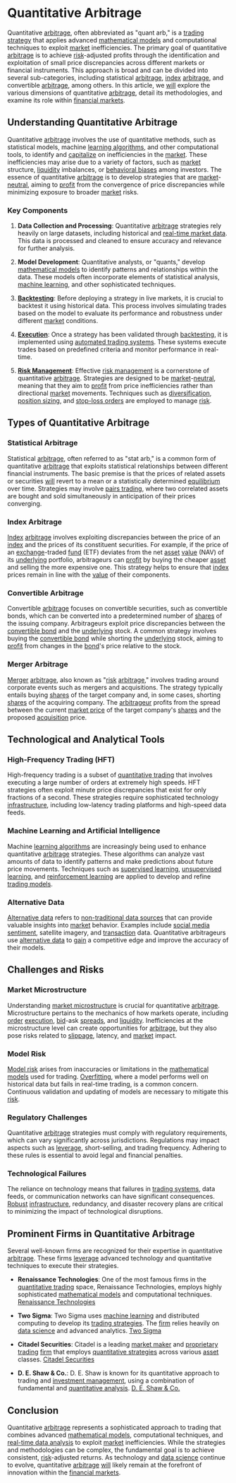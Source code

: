 # Quantitative Arbitrage

Quantitative [arbitrage](../a/arbitrage.md), often abbreviated as "quant arb," is a [trading strategy](../t/trading_strategy.md) that applies advanced [mathematical models](../m/mathematical_models_in_trading.md) and computational techniques to exploit [market](../m/market.md) inefficiencies. The primary goal of quantitative [arbitrage](../a/arbitrage.md) is to achieve [risk](../r/risk.md)-adjusted profits through the identification and exploitation of small price discrepancies across different markets or financial instruments. This approach is broad and can be divided into several sub-categories, including statistical [arbitrage](../a/arbitrage.md), [index](../i/index_instrument.md) [arbitrage](../a/arbitrage.md), and convertible [arbitrage](../a/arbitrage.md), among others. In this article, we [will](../w/will.md) explore the various dimensions of quantitative [arbitrage](../a/arbitrage.md), detail its methodologies, and examine its role within [financial markets](../f/financial_market.md).

## Understanding Quantitative Arbitrage

Quantitative [arbitrage](../a/arbitrage.md) involves the use of quantitative methods, such as statistical models, machine [learning algorithms](../l/learning_algorithms_in_trading.md), and other computational tools, to identify and [capitalize](../c/capitalize.md) on inefficiencies in the [market](../m/market.md). These inefficiencies may arise due to a variety of factors, such as [market](../m/market.md) structure, [liquidity](../l/liquidity.md) imbalances, or [behavioral biases](../b/behavioral_biases_in_trading.md) among investors. The essence of quantitative [arbitrage](../a/arbitrage.md) is to develop strategies that are [market](../m/market.md)-[neutral](../n/neutral.md), aiming to [profit](../p/profit.md) from the convergence of price discrepancies while minimizing exposure to broader [market](../m/market.md) risks.

### Key Components

1. **Data Collection and Processing**: Quantitative [arbitrage](../a/arbitrage.md) strategies rely heavily on large datasets, including historical and [real-time market data](../r/real-time_market_data.md). This data is processed and cleaned to ensure accuracy and relevance for further analysis.

2. **Model Development**: Quantitative analysts, or "quants," develop [mathematical models](../m/mathematical_models_in_trading.md) to identify patterns and relationships within the data. These models often incorporate elements of statistical analysis, [machine learning](../m/machine_learning.md), and other sophisticated techniques.

3. **[Backtesting](../b/backtesting.md)**: Before deploying a strategy in live markets, it is crucial to backtest it using historical data. This process involves simulating trades based on the model to evaluate its performance and robustness under different [market](../m/market.md) conditions.

4. **[Execution](../e/execution.md)**: Once a strategy has been validated through [backtesting](../b/backtesting.md), it is implemented using [automated trading systems](../a/automated_trading_systems.md). These systems execute trades based on predefined criteria and monitor performance in real-time.

5. **[Risk Management](../r/risk_management.md)**: Effective [risk management](../r/risk_management.md) is a cornerstone of quantitative [arbitrage](../a/arbitrage.md). Strategies are designed to be [market](../m/market.md)-[neutral](../n/neutral.md), meaning that they aim to [profit](../p/profit.md) from price inefficiencies rather than directional [market](../m/market.md) movements. Techniques such as [diversification](../d/diversification.md), [position sizing](../p/position_sizing.md), and [stop-loss orders](../s/stop-loss_orders.md) are employed to manage [risk](../r/risk.md).

## Types of Quantitative Arbitrage

### Statistical Arbitrage

Statistical [arbitrage](../a/arbitrage.md), often referred to as "stat arb," is a common form of quantitative [arbitrage](../a/arbitrage.md) that exploits statistical relationships between different financial instruments. The basic premise is that the prices of related assets or securities [will](../w/will.md) revert to a mean or a statistically determined [equilibrium](../e/equilibrium.md) over time. Strategies may involve [pairs trading](../p/pairs_trading.md), where two correlated assets are bought and sold simultaneously in anticipation of their prices converging.

### Index Arbitrage

[Index](../i/index_instrument.md) [arbitrage](../a/arbitrage.md) involves exploiting discrepancies between the price of an [index](../i/index_instrument.md) and the prices of its constituent securities. For example, if the price of an [exchange](../e/exchange.md)-traded [fund](../f/fund.md) (ETF) deviates from the net [asset](../a/asset.md) [value](../v/value.md) (NAV) of its [underlying](../u/underlying.md) portfolio, arbitrageurs can [profit](../p/profit.md) by buying the cheaper [asset](../a/asset.md) and selling the more expensive one. This strategy helps to ensure that [index](../i/index_instrument.md) prices remain in line with the [value](../v/value.md) of their components.

### Convertible Arbitrage

Convertible [arbitrage](../a/arbitrage.md) focuses on convertible securities, such as convertible bonds, which can be converted into a predetermined number of [shares](../s/shares.md) of the issuing company. Arbitrageurs exploit price discrepancies between the [convertible bond](../c/convertible_bond.md) and the [underlying](../u/underlying.md) stock. A common strategy involves buying the [convertible bond](../c/convertible_bond.md) while shorting the [underlying](../u/underlying.md) stock, aiming to [profit](../p/profit.md) from changes in the [bond](../b/bond.md)'s price relative to the stock.

### Merger Arbitrage

[Merger](../m/merger.md) [arbitrage](../a/arbitrage.md), also known as "[risk](../r/risk.md) [arbitrage](../a/arbitrage.md)," involves trading around corporate events such as mergers and acquisitions. The strategy typically entails buying [shares](../s/shares.md) of the target company and, in some cases, shorting [shares](../s/shares.md) of the acquiring company. The [arbitrageur](../a/arbitrageur.md) profits from the spread between the current [market price](../m/market_price.md) of the target company's [shares](../s/shares.md) and the proposed [acquisition](../a/acquisition.md) price.

## Technological and Analytical Tools

### High-Frequency Trading (HFT)

High-frequency trading is a subset of [quantitative trading](../q/quantitative_trading.md) that involves executing a large number of orders at extremely high speeds. HFT strategies often exploit minute price discrepancies that exist for only fractions of a second. These strategies require sophisticated technology [infrastructure](../i/infrastructure.md), including low-latency trading platforms and high-speed data feeds.

### Machine Learning and Artificial Intelligence

Machine [learning algorithms](../l/learning_algorithms_in_trading.md) are increasingly being used to enhance quantitative [arbitrage](../a/arbitrage.md) strategies. These algorithms can analyze vast amounts of data to identify patterns and make predictions about future price movements. Techniques such as [supervised learning](../s/supervised_learning.md), [unsupervised learning](../u/unsupervised_learning.md), and [reinforcement learning](../r/reinforcement_learning.md) are applied to develop and refine [trading models](../t/trading_models.md).

### Alternative Data

[Alternative data](../a/alternative_data.md) refers to [non-traditional data sources](../n/non-traditional_data_sources.md) that can provide valuable insights into [market](../m/market.md) behavior. Examples include [social media sentiment](../s/social_media_sentiment.md), satellite imagery, and [transaction](../t/transaction.md) data. Quantitative arbitrageurs use [alternative data](../a/alternative_data.md) to [gain](../g/gain.md) a competitive edge and improve the accuracy of their models.

## Challenges and Risks

### Market Microstructure

Understanding [market microstructure](../m/market_microstructure.md) is crucial for quantitative [arbitrage](../a/arbitrage.md). Microstructure pertains to the mechanics of how markets operate, including [order](../o/order.md) [execution](../e/execution.md), [bid](../b/bid.md)-ask [spreads](../s/spreads.md), and [liquidity](../l/liquidity.md). Inefficiencies at the microstructure level can create opportunities for [arbitrage](../a/arbitrage.md), but they also pose risks related to [slippage](../s/slippage.md), latency, and [market](../m/market.md) impact.

### Model Risk

[Model risk](../m/model_risk.md) arises from inaccuracies or limitations in the [mathematical models](../m/mathematical_models_in_trading.md) used for trading. [Overfitting](../o/overfitting.md), where a model performs well on historical data but fails in real-time trading, is a common concern. Continuous validation and updating of models are necessary to mitigate this [risk](../r/risk.md).

### Regulatory Challenges

Quantitative [arbitrage](../a/arbitrage.md) strategies must comply with regulatory requirements, which can vary significantly across jurisdictions. Regulations may impact aspects such as [leverage](../l/leverage.md), short-selling, and trading frequency. Adhering to these rules is essential to avoid legal and financial penalties.

### Technological Failures

The reliance on technology means that failures in [trading systems](../t/trading_systems.md), data feeds, or communication networks can have significant consequences. [Robust](../r/robust.md) [infrastructure](../i/infrastructure.md), redundancy, and disaster recovery plans are critical to minimizing the impact of technological disruptions.

## Prominent Firms in Quantitative Arbitrage

Several well-known firms are recognized for their expertise in quantitative [arbitrage](../a/arbitrage.md). These firms [leverage](../l/leverage.md) advanced technology and quantitative techniques to execute their strategies.

- **Renaissance Technologies**: One of the most famous firms in the [quantitative trading](../q/quantitative_trading.md) space, Renaissance Technologies, employs highly sophisticated [mathematical models](../m/mathematical_models_in_trading.md) and computational techniques. [Renaissance Technologies](https://www.rentec.com/)

- **Two Sigma**: Two Sigma uses [machine learning](../m/machine_learning.md) and distributed computing to develop its [trading strategies](../t/trading_strategies.md). The [firm](../f/firm.md) relies heavily on [data science](../d/data_science_in_trading.md) and advanced analytics. [Two Sigma](https://www.twosigma.com/)

- **Citadel Securities**: Citadel is a leading [market maker](../m/market_maker.md) and [proprietary trading](../p/proprietary_trading.md) [firm](../f/firm.md) that employs [quantitative strategies](../q/quantitative_strategies_in_trading.md) across various [asset](../a/asset.md) classes. [Citadel Securities](https://www.citadelsecurities.com/)

- **D. E. Shaw & Co.**: D. E. Shaw is known for its quantitative approach to trading and [investment management](../i/investment_management.md), using a combination of fundamental and [quantitative analysis](../q/quantitative_analysis.md). [D. E. Shaw & Co.](https://www.deshaw.com/)

## Conclusion

Quantitative [arbitrage](../a/arbitrage.md) represents a sophisticated approach to trading that combines advanced [mathematical models](../m/mathematical_models_in_trading.md), computational techniques, and [real-time data analysis](../r/real-time_data_analysis.md) to exploit [market](../m/market.md) inefficiencies. While the strategies and methodologies can be complex, the fundamental goal is to achieve consistent, [risk](../r/risk.md)-adjusted returns. As technology and [data science](../d/data_science_in_trading.md) continue to evolve, quantitative [arbitrage](../a/arbitrage.md) [will](../w/will.md) likely remain at the forefront of innovation within the [financial markets](../f/financial_market.md).

